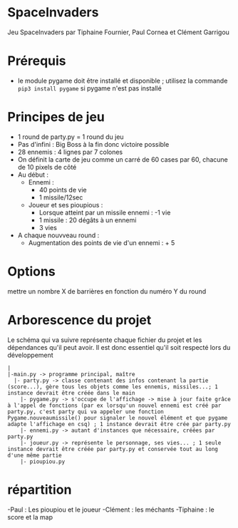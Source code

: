 # SpaceInvaders
Jeu SpaceInvaders par Tiphaine Fournier, Paul Cornea et Clément Garrigou

# Prérequis 
- le module pygame doit être installé et disponible ; utilisez la commande ```pip3 install pygame``` si pygame n'est pas installé

# Principes de jeu
- 1 round de party.py = 1 round du jeu
- Pas d'infini : Big Boss à la fin donc victoire possible
- 28 ennemis : 4 lignes par 7 colones
- On définit la carte de jeu comme un carré de 60 cases par 60, chacune de 10 pixels de côté
- Au début :
  * Ennemi :
    + 40 points de vie
    + 1 missile/12sec
  * Joueur et ses pioupious :
    + Lorsque atteint par un missile ennemi : -1 vie
    + 1 missile : 20 dégâts à un ennemi 
    + 3 vies
- A chaque nouvveau round :
  * Augmentation des points de vie d'un ennemi : + 5

# Options
mettre un nombre X de barrières en fonction du numéro Y du round

# Arborescence du projet
Le schéma qui va suivre représente chaque fichier du projet et les dépendances qu'il peut avoir. Il est donc essentiel qu'il soit respecté lors du développement
```
|
|-main.py -> programme principal, maître
  |- party.py -> classe contenant des infos contenant la partie (score...), gère tous les objets comme les ennemis, missiles...; 1 instance devrait être créée dans le main
    |- pygame.py -> s'occupe de l'affichage -> mise à jour faite grâce à l'appel de fonctions (par ex lorsqu'un nouvel ennemi est créé par party.py, c'est party qui va appeler une fonction Pygame.nouveaumissile() pour signaler le nouvel élément et que pygame adapte l'affichage en csq) ; 1 instance devrait être crée par party.py
    |- ennemi.py -> autant d'instances que nécessaire, créées par party.py
    |- joueur.py -> représente le personnage, ses vies... ; 1 seule instance devrait être créée par party.py et conservée tout au long d'une même partie 
    |- pioupiou.py
```

# répartition
-Paul : Les pioupiou et le joueur
-Clément : les méchants 
-Tiphaine : le score et la map 
